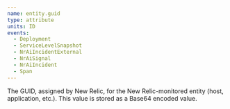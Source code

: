 ```yaml
---
name: entity.guid
type: attribute
units: ID
events:
  - Deployment
  - ServiceLevelSnapshot
  - NrAiIncidentExternal
  - NrAiSignal
  - NrAiIncident
  - Span
---
```


The GUID, assigned by New Relic, for the New Relic-monitored entity (host, application, etc.). This value is stored as a Base64 encoded value.
